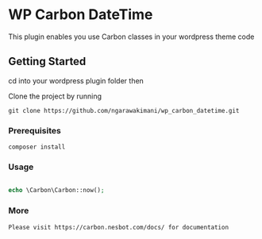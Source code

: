 # WP Carbon DateTime

This plugin enables you use Carbon classes in your wordpress theme code

## Getting Started
cd into your wordpress plugin folder then

Clone the project by running

```
git clone https://github.com/ngarawakimani/wp_carbon_datetime.git
```
### Prerequisites

```
composer install

```

### Usage

```php

echo \Carbon\Carbon::now();

```

### More

```
Please visit https://carbon.nesbot.com/docs/ for documentation

```
